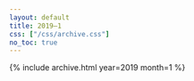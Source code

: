 ```yaml
---
layout: default
title: 2019–1
css: ["/css/archive.css"]
no_toc: true
---
```


{% include archive.html year=2019 month=1 %}
